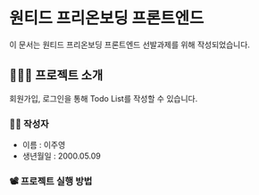# 원티드 프리온보딩 프론트엔드
이 문서는 원티드 프리온보딩 프론트엔드 선발과제를 위해 작성되었습니다.

## 👩🏻‍💻 프로젝트 소개
회원가입, 로그인을 통해 Todo List를 작성할 수 있습니다.

### 👩🏻 작성자
* 이름 : 이주영
* 생년월일 : 2000.05.09

### 📽️ 프로젝트 실행 방법
